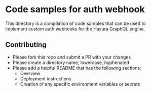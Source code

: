 # Code samples for auth webhook

This directory is a compilation of code samples that can be used to implement custom auth webhooks for the Hasura GraphQL engine.

## Contributing

- Please fork this repo and submit a PR with your changes
- Please create a directory name, lowercase, hyphenated
- Please add a helpful README that has the following sections:
  - Overview
  - Deployment instructions
  - Creation of any specific environment variables or secrets
